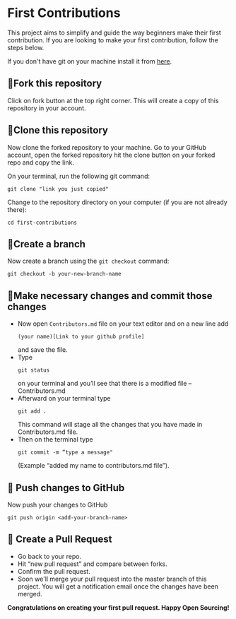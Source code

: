 # First Contributions

This project aims to simplify and guide the way beginners make their first contribution. If you are looking to make your first contribution, follow the steps below.

If you don't have git on your machine install it from [here](https://git-scm.com/downloads).

## 📌Fork this repository
Click on fork button at the top right corner. This will create a copy of this repository in your account.

## 📌Clone this repository
Now clone the forked repository to your machine. Go to your GitHub account, open the forked repository hit the clone button on your forked repo and copy the link.

On your terminal, run the following git command:
  ```
  git clone "link you just copied"
  ```
Change to the repository directory on your computer (if you are not already there):
  ```
  cd first-contributions
  ```
## 📌Create a branch
Now create a branch using the `git checkout` command:
  ```
  git checkout -b your-new-branch-name
  ```
 
## 📌Make necessary changes and commit those changes
* Now open `Contributors.md` file on your text editor and on a new line add 
  ```
  (your name)[Link to your github profile] 
  ```
  and save the file.
* Type 
  ```
  git status
  ``` 
  on your terminal and you’ll see that there is a modified file – Contributors.md
* Afterward on your terminal type 
  ```
  git add .
  ```
  This command will stage all the changes that you have made in Contributors.md file.
* Then on the terminal type 
  ```
  git commit -m “type a message" 
  ```
  (Example “added my name to contributors.md file”).
  
## 📌 Push changes to GitHub
Now push your changes to GitHub
  ```
  git push origin <add-your-branch-name>
  ```
  
## 📌 Create a Pull Request
* Go back to your repo.
* Hit “new pull request” and compare between forks.
* Confirm the pull request.
* Soon we'll merge your pull request into the master branch of this project. You will get a notification email once the changes have been merged.

**Congratulations on creating your first pull request. Happy Open Sourcing!**
